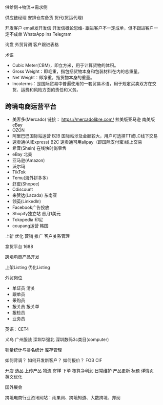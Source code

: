 
供给侧->物流->需求侧

供应链经理
安排仓库备货
货代(货运代理)

开发客户
email发开发信
开发信概论思维- 跟进客户不一定成单，但不跟进客户一定不成单
WhatsApp
Ins
Telegram

询盘
外贸背调
客户跟进表格

术语
- Cubic Meter(CBM)，即立方米，用于计算货物的体积。
- Gross Weight：即毛重，指包括货物本身和包装材料在内的总重量。
- Net Weight：即净重，指货物本身的重量。
- Incoterms：是国际贸易中普遍使用的一套贸易术语，用于规定买卖双方在交货、运费和风险方面的责任和义务。

## 跨境电商运营平台
- 美客多(Mercado) 链接： https://mercadolibre.com/ 拉美版亚马逊 南美版eBay
- OZON
- 阿里巴巴国际站运营 B2B 国际站涉及金额较大，用户可选择TT或LC线下交易
- 速卖通(AliExpress) B2C 速卖通可用alipay（即国际支付宝)线上交易
- 希音(Shein) 在线快时尚零售
- eBay 北美
- 亚马逊(Amazon) 
- 沃尔玛
- TikTok
- Temu(海外拼多多)
- 虾皮(Shopee)
- Cdiscount
- 来赞达(Lazada) 东南亚
- 领英(Linkedln)
- Facebook广告投放
- Shopify独立站 首月1美元
- Tokopedia 印尼
- coupang运营 韩国


上新
优化
营销
推广
客户关系管理




拿货平台
1688


跨境电商产品开发

上架Listing
优化Listing


外贸岗位
- 单证员 清关
- 跟单员
- 采购员
- 报关员 报关单
- 报检员
- 业务员




英语：CET4



义乌
广州服装
深圳华强北
深圳数码3c类目(computer)


销量统计与排名统计
库存管理

如何背调？
如何开发新客户？
如何报价？
FOB
CIF

开店
选品
上传产品
物流
寄样
下单
核算净利润
日常维护
产品更新
标题 详情页 英文优化

国外展会


跨境电商行业资讯网站：雨果网、跨境知道、大数跨境、邦阅

